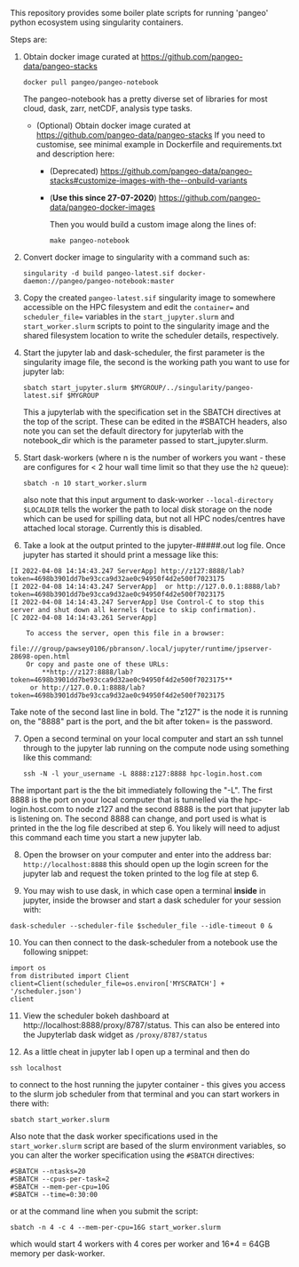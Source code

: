 
This repository provides some boiler plate scripts for running 'pangeo' python ecosystem using singularity containers.

Steps are:

1. Obtain docker image curated at https://github.com/pangeo-data/pangeo-stacks
   ```
   docker pull pangeo/pangeo-notebook
   ```
   The pangeo-notebook has a pretty diverse set of libraries for most cloud, 
   dask, zarr, netCDF, analysis type tasks. 

   - (Optional) Obtain docker image curated at https://github.com/pangeo-data/pangeo-stacks
   If you need to customise, see minimal example in Dockerfile and requirements.txt and description here:

      - (Deprecated) https://github.com/pangeo-data/pangeo-stacks#customize-images-with-the--onbuild-variants

       - (**Use this since 27-07-2020**) https://github.com/pangeo-data/pangeo-docker-images

         Then you would build a custom image along the lines of:
         ```
         make pangeo-notebook
         ```
  
2. Convert docker image to singularity with a command such as:
   ```
   singularity -d build pangeo-latest.sif docker-daemon://pangeo/pangeo-notebook:master
   ```

3. Copy the created ```pangeo-latest.sif``` singularity image to somewhere accessible on the HPC filesystem and edit the ```container=``` and ```scheduler_file=``` variables in the ```start_jupyter.slurm``` and ```start_worker.slurm``` scripts to point to the singularity image and the shared filesystem location to write the scheduler details, respectively.


4. Start the jupyter lab and dask-scheduler, the first parameter is the singularity image file, the second is the working path you want to use for jupyter lab:
   ```
   sbatch start_jupyter.slurm $MYGROUP/../singularity/pangeo-latest.sif $MYGROUP
   ```
   This a jupyterlab with the specification set in the SBATCH directives at the top of the script. These can be edited in the #SBATCH headers, also note you can set the default directory for jupyterlab with the notebook_dir which is the parameter passed to start_jupyter.slurm. 
   
   
5. Start dask-workers (where n is the number of workers you want - these are configures for < 2 hour wall time limit so that they use the `h2` queue):
   ```
   sbatch -n 10 start_worker.slurm
   ```
   also note that this input argument to dask-worker ```--local-directory $LOCALDIR``` tells the worker the path to local disk storage on the node which can be used for spilling data, but not all HPC nodes/centres have attached local storage. Currently this is disabled.
   
   
6. Take a look at the output printed to the jupyter-#####.out log file. Once jupyter has started it should print a message like this:

```
[I 2022-04-08 14:14:43.247 ServerApp] http://z127:8888/lab?token=4698b3901dd7be93cca9d32ae0c94950f4d2e500f7023175
[I 2022-04-08 14:14:43.247 ServerApp]  or http://127.0.0.1:8888/lab?token=4698b3901dd7be93cca9d32ae0c94950f4d2e500f7023175
[I 2022-04-08 14:14:43.247 ServerApp] Use Control-C to stop this server and shut down all kernels (twice to skip confirmation).
[C 2022-04-08 14:14:43.261 ServerApp]

    To access the server, open this file in a browser:
        file:///group/pawsey0106/pbranson/.local/jupyter/runtime/jpserver-28698-open.html
    Or copy and paste one of these URLs:
        **http://z127:8888/lab?token=4698b3901dd7be93cca9d32ae0c94950f4d2e500f7023175**
     or http://127.0.0.1:8888/lab?token=4698b3901dd7be93cca9d32ae0c94950f4d2e500f7023175
```

Take note of the second last line in bold. The "z127" is the node it is running on, the "8888" part is the port, and the bit after token= is the password.

7. Open a second terminal on your local computer and start an ssh tunnel through to the jupyter lab running on the compute node using something like this command:
   ```
   ssh -N -l your_username -L 8888:z127:8888 hpc-login.host.com
   ``` 
 The important part is the the bit immediately following the "-L". The first 8888 is the port on your local computer that is tunnelled via the hpc-login.host.com to node z127 and the second 8888 is the port that jupyter lab is listening on. The second 8888 can change, and port used is what is printed in the the log file described at step 6. You likely will need to adjust this command each time you start a new jupyter lab.

8. Open the browser on your computer and enter into the address bar: `http://localhost:8888` this should open up the login screen for the jupyter lab and request the token printed to the log file at step 6. 
   
9. You may wish to use dask, in which case open a terminal **inside** in jupyter, inside the browser and start a dask scheduler for your session with:
```
dask-scheduler --scheduler-file $scheduler_file --idle-timeout 0 &
````

10. You can then connect to the dask-scheduler from a notebook use the following snippet:
   ```
   import os
   from distributed import Client
   client=Client(scheduler_file=os.environ['MYSCRATCH'] + '/scheduler.json')
   client
   ```  
   
11. View the scheduler bokeh dashboard at http://localhost:8888/proxy/8787/status. This can also be entered into the Jupyterlab dask widget as `/proxy/8787/status`

12. As a little cheat in jupyter lab I open up a terminal and then do 
   ```
   ssh localhost
   ``` 
   to connect to the host running the jupyter container - this gives you access to the slurm job scheduler from that terminal and you can start workers  in there with:

   ```
   sbatch start_worker.slurm
   ```
   
   Also note that the dask worker specifications used in the ```start_worker.slurm``` script are based of the slurm environment variables, so you can alter the worker specification using the ```#SBATCH``` directives:
   
   ```
   #SBATCH --ntasks=20
   #SBATCH --cpus-per-task=2
   #SBATCH --mem-per-cpu=10G
   #SBATCH --time=0:30:00
   ```

   or at the command line when you submit the script:

   ```
   sbatch -n 4 -c 4 --mem-per-cpu=16G start_worker.slurm
   ```
   which would start 4 workers with 4 cores per worker and 16*4 = 64GB memory per dask-worker.

